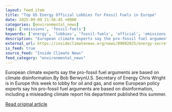 ```yaml
---
layout: feed_item
title: "Top US Energy Official Lobbies for Fossil Fuels in Europe"
date: 2025-09-09 21:56:45 +0000
categories: [environmental_news]
tags: ['emissions', 'fossil-fuels']
keywords: ['energy', 'lobbies', 'fossil-fuels', 'official', 'emissions']
description: "European climate experts say the pro-fossil fuel arguments are based on climate disinformation"
external_url: https://insideclimatenews.org/news/09092025/energy-secretary-chris-wright-fossil-fuels-europe/
is_feed: true
source_feed: "Inside Climate News"
feed_category: "environmental_news"
---
```


European climate experts say the pro-fossil fuel arguments are based on climate disinformation.By Bob BerwynU.S. Secretary of Energy Chris Wright is in Europe this week to lobby for oil and gas, and some European policy experts say his pro-fossil fuel arguments are based on disinformation, including a misleading climate report his department published this summer.

[Read original article](https://insideclimatenews.org/news/09092025/energy-secretary-chris-wright-fossil-fuels-europe/)
